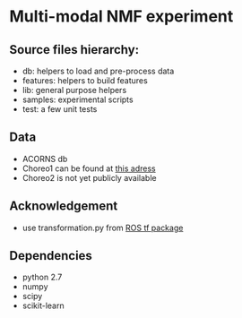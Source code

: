Multi-modal NMF experiment
==========================

Source files hierarchy:
-----------------------
- db: helpers to load and pre-process data
- features: helpers to build features
- lib: general purpose helpers
- samples: experimental scripts
- test: a few unit tests

Data
----
- ACORNS db
- Choreo1 can be found at [this adress](https://flowers.inria.fr/choreo/doc/index.html)
- Choreo2 is not yet publicly available

Acknowledgement
---------------
- use transformation.py from [ROS tf package](http://wiki.ros.org/tf)

Dependencies
------------
- python 2.7
- numpy
- scipy
- scikit-learn
